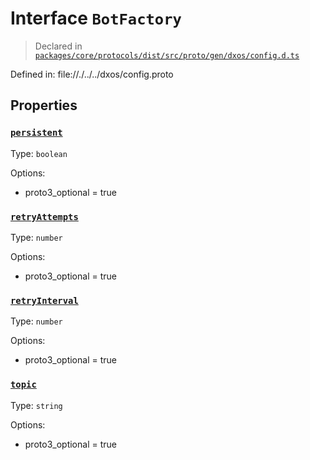 # Interface `BotFactory`
> Declared in [`packages/core/protocols/dist/src/proto/gen/dxos/config.d.ts`]()

Defined in:
   file://./../../dxos/config.proto
## Properties
### [`persistent`]()
Type: `boolean`

Options:
  - proto3_optional = true
### [`retryAttempts`]()
Type: `number`

Options:
  - proto3_optional = true
### [`retryInterval`]()
Type: `number`

Options:
  - proto3_optional = true
### [`topic`]()
Type: `string`

Options:
  - proto3_optional = true